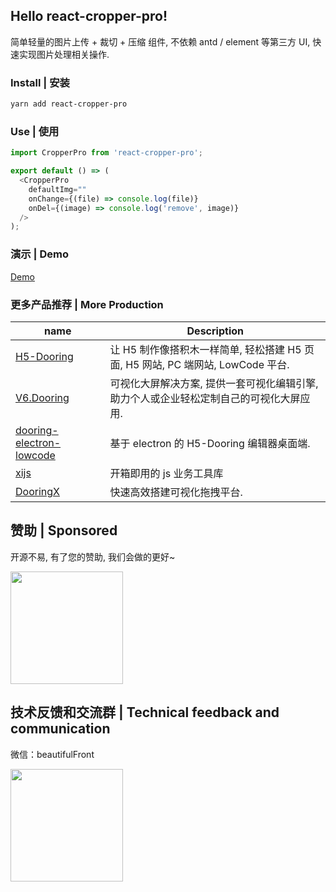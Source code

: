 ## Hello react-cropper-pro!

简单轻量的图片上传 + 裁切 + 压缩 组件, 不依赖 antd / element 等第三方 UI, 快速实现图片处理相关操作.

### Install | 安装

```bash
yarn add react-cropper-pro
```

### Use | 使用

```js
import CropperPro from 'react-cropper-pro';

export default () => (
  <CropperPro
    defaultImg=""
    onChange={(file) => console.log(file)}
    onDel={(image) => console.log('remove', image)}
  />
);
```

### 演示 | Demo

<a href="/crop">Demo</a>

### 更多产品推荐 | More Production

| name                                                                              | Description                                                                             |
| --------------------------------------------------------------------------------- | --------------------------------------------------------------------------------------- |
| [H5-Dooring](https://github.com/MrXujiang/h5-Dooring)                             | 让 H5 制作像搭积木一样简单, 轻松搭建 H5 页面, H5 网站, PC 端网站, LowCode 平台.         |
| [V6.Dooring](https://github.com/MrXujiang/v6.dooring.public)                      | 可视化大屏解决方案, 提供一套可视化编辑引擎, 助力个人或企业轻松定制自己的可视化大屏应用. |
| [dooring-electron-lowcode](https://github.com/MrXujiang/dooring-electron-lowcode) | 基于 electron 的 H5-Dooring 编辑器桌面端.                                               |
| [xijs](https://github.com/MrXujiang/xijs)                                         | 开箱即用的 js 业务工具库                                                                |
| [DooringX](https://github.com/H5-Dooring/dooringx)                                | 快速高效搭建可视化拖拽平台.                                                             |

## 赞助 | Sponsored

开源不易, 有了您的赞助, 我们会做的更好~

<img src="http://cdn.dooring.cn/dr/WechatIMG2.jpeg" width="180px" />

## 技术反馈和交流群 | Technical feedback and communication

微信：beautifulFront

<img src="http://cdn.dooring.cn/dr/qtqd_code.png" width="180px" />

